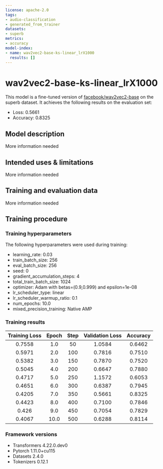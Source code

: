 ```yaml
---
license: apache-2.0
tags:
- audio-classification
- generated_from_trainer
datasets:
- superb
metrics:
- accuracy
model-index:
- name: wav2vec2-base-ks-linear_lrX1000
  results: []
---
```


<!-- This model card has been generated automatically according to the information the Trainer had access to. You
should probably proofread and complete it, then remove this comment. -->

# wav2vec2-base-ks-linear_lrX1000

This model is a fine-tuned version of [facebook/wav2vec2-base](https://huggingface.co/facebook/wav2vec2-base) on the superb dataset.
It achieves the following results on the evaluation set:
- Loss: 0.5661
- Accuracy: 0.8325

## Model description

More information needed

## Intended uses & limitations

More information needed

## Training and evaluation data

More information needed

## Training procedure

### Training hyperparameters

The following hyperparameters were used during training:
- learning_rate: 0.03
- train_batch_size: 256
- eval_batch_size: 256
- seed: 0
- gradient_accumulation_steps: 4
- total_train_batch_size: 1024
- optimizer: Adam with betas=(0.9,0.999) and epsilon=1e-08
- lr_scheduler_type: linear
- lr_scheduler_warmup_ratio: 0.1
- num_epochs: 10.0
- mixed_precision_training: Native AMP

### Training results

| Training Loss | Epoch | Step | Validation Loss | Accuracy |
|:-------------:|:-----:|:----:|:---------------:|:--------:|
| 0.7558        | 1.0   | 50   | 1.0584          | 0.6462   |
| 0.5971        | 2.0   | 100  | 0.7816          | 0.7510   |
| 0.5382        | 3.0   | 150  | 0.7870          | 0.7520   |
| 0.5045        | 4.0   | 200  | 0.6647          | 0.7880   |
| 0.4717        | 5.0   | 250  | 1.1572          | 0.6053   |
| 0.4651        | 6.0   | 300  | 0.6387          | 0.7945   |
| 0.4205        | 7.0   | 350  | 0.5661          | 0.8325   |
| 0.4423        | 8.0   | 400  | 0.7100          | 0.7846   |
| 0.426         | 9.0   | 450  | 0.7054          | 0.7829   |
| 0.4067        | 10.0  | 500  | 0.6288          | 0.8114   |


### Framework versions

- Transformers 4.22.0.dev0
- Pytorch 1.11.0+cu115
- Datasets 2.4.0
- Tokenizers 0.12.1
